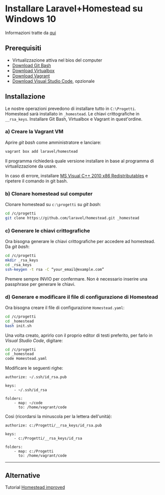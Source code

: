 # Installare Laravel+Homestead su Windows 10

Informazioni tratte da [qui](https://medium.com/@eaimanshoshi/i-am-going-to-write-down-step-by-step-procedure-to-setup-homestead-for-laravel-5-2-17491a423aa)

## Prerequisiti

* Virtualizzazione attiva nel bios del computer
* [Download Git Bash](https://git-scm.com/download/win)
* [Download Virtualbox](https://www.virtualbox.org/wiki/Downloads)
* [Download Vagrant](https://www.vagrantup.com/downloads.html)
* [Download Visual Studio Code](), opzionale

## Installazione

Le nostre operazioni prevedono di installare tutto in `C:\Progetti`. Homestead sarà installato in `_homestead`. Le chiavi crittografiche in `__rsa_keys`. 
Installare Git Bash, Virtualbox e Vagrant in quest'ordine.

### a) Creare la Vagrant VM

Aprire _git bash_ come amministratore e lanciare:

```bash
vagrant box add laravel/homestead
```

Il programma richiederà quale versione installare in base al programma di virtualizzazione da usare.

In caso di errore, installare [MS Visual C++ 2010 x86 Redistributables](https://www.microsoft.com/en-us/download/confirmation.aspx?id=5555) e ripetere il comando in git bash.

### b) Clonare homestead sul computer

Clonare homestead su `c:\progetti` su _git bash_:

```bash
cd /c/progetti
git clone https://github.com/laravel/homestead.git _homestead
```

### c) Generare le chiavi crittografiche

Ora bisogna generare le chiavi crittografiche per accedere ad homestead. Da _git bash_:
```bash
cd /c/progetti
mkdir _rsa_keys
cd _rsa_keys
ssh-keygen -t rsa -C “your_email@example.com”
```

Premere sempre INVIO per confermare. Non è necessario inserire una passphrase per generare le chiavi.

### d) Generare e modificare il file di configurazione di Homestead

Ora bisogna creare il file di configurazione `Homestead.yaml`:

```bash
cd /c/progetti
cd _homestead
bash init.sh
```

Una volta creato, aprirlo con il proprio editor di testi preferito, per farlo in _Visual Studio Code_, digitare:

```bash
cd /c/progetti
cd _homestead
code Homestead.yaml
```

Modificare le seguenti righe:

```
authorize: ~/.ssh/id_rsa.pub

keys:
    - ~/.ssh/id_rsa

folders:
    - map: ~/code
      to: /home/vagrant/code
```

Così (ricordarsi la minuscola per la lettera dell'unità):

```
authorize: c:/Progetti/__rsa_keys/id_rsa.pub

keys:
    - c:/Progetti/__rsa_keys/id_rsa

folders:
    - map: c:/Progetti
      to: /home/vagrant/code
```


_ _ _
## Alternative

Tutorial [Homestead improved](https://www.sitepoint.com/quick-tip-get-homestead-vagrant-vm-running/)